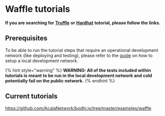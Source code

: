 # Waffle tutorials

**If you are searching for** [**Truffle**](../truffle-tutorials/) **or** [**Hardhat**](../hardhat-tutorials/) **tutorial, please follow the links.**

## Prerequisites

To be able to run the tutorial steps that require an operational development network (like deploying and testing), please refer to the [guide](https://github.com/AcalaNetwork/Acala#5-development) on how to setup a local development network.

{% hint style="warning" %}
**WARNING: All of the tests included within tutorials is meant to be run in the local development network and cold potentially fail on the public network.**
{% endhint %}

## Current tutorials

https://github.com/AcalaNetwork/bodhi.js/tree/master/examples/waffle